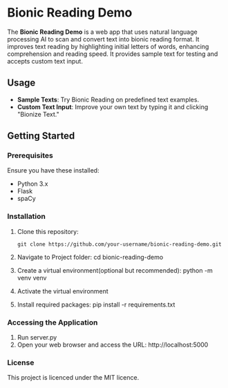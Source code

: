 # Bionic Reading Demo

The **Bionic Reading Demo** is a web app that uses natural language processing AI to scan and convert text into bionic reading format. It improves text reading by highlighting initial letters of words, enhancing comprehension and reading speed. It provides sample text for testing and accepts custom text input.

## Usage

- **Sample Texts**: Try Bionic Reading on predefined text examples.
- **Custom Text Input**: Improve your own text by typing it and clicking "Bionize Text."

## Getting Started

### Prerequisites

Ensure you have these installed:

- Python 3.x
- Flask
- spaCy

### Installation

1. Clone this repository:

   ```shell
   git clone https://github.com/your-username/bionic-reading-demo.git

2. Navigate to Project folder:
   cd bionic-reading-demo

3. Create a virtual environment(optional but recommended):
  python -m venv venv

4. Activate the virtual environment

5. Install required packages:
    pip install -r requirements.txt

### Accessing the Application

1. Run server.py
2. Open your web browser and access the URL:
   http://localhost:5000

### License 
This project is licenced under the MIT licence. 

  
